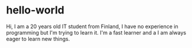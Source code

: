 # hello-world

Hi, 
I am a 20 years old IT student from Finland, I have no experience in programming but I'm trying to learn it.
I'm a fast learner and a I am always eager to learn new things.
